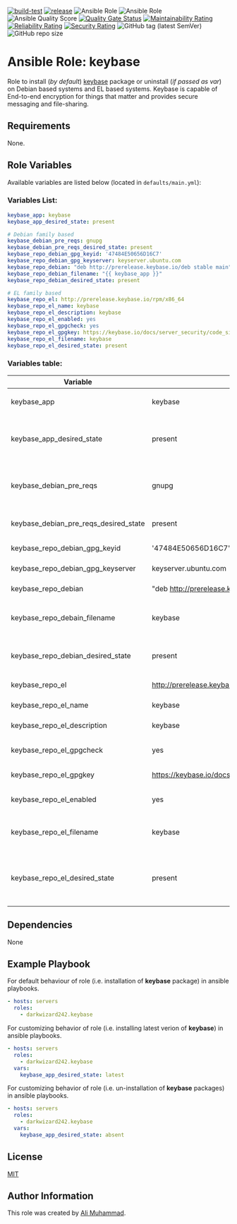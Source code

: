 [![build-test](https://github.com/darkwizard242/ansible-role-keybase/workflows/build-and-test/badge.svg?branch=master)](https://github.com/darkwizard242/ansible-role-keybase/actions?query=workflow%3Abuild-and-test) [![release](https://github.com/darkwizard242/ansible-role-keybase/workflows/release/badge.svg)](https://github.com/darkwizard242/ansible-role-keybase/actions?query=workflow%3Arelease) ![Ansible Role](https://img.shields.io/ansible/role/47706?color=dark%20green%20) ![Ansible Role](https://img.shields.io/ansible/role/d/47706?label=role%20downloads) ![Ansible Quality Score](https://img.shields.io/ansible/quality/47706?label=ansible%20quality%20score) [![Quality Gate Status](https://sonarcloud.io/api/project_badges/measure?project=ansible-role-keybase&metric=alert_status)](https://sonarcloud.io/dashboard?id=ansible-role-keybase) [![Maintainability Rating](https://sonarcloud.io/api/project_badges/measure?project=ansible-role-keybase&metric=sqale_rating)](https://sonarcloud.io/dashboard?id=ansible-role-keybase) [![Reliability Rating](https://sonarcloud.io/api/project_badges/measure?project=ansible-role-keybase&metric=reliability_rating)](https://sonarcloud.io/dashboard?id=ansible-role-keybase) [![Security Rating](https://sonarcloud.io/api/project_badges/measure?project=ansible-role-keybase&metric=security_rating)](https://sonarcloud.io/dashboard?id=ansible-role-keybase) ![GitHub tag (latest SemVer)](https://img.shields.io/github/tag/darkwizard242/ansible-role-keybase?label=release) ![GitHub repo size](https://img.shields.io/github/repo-size/darkwizard242/ansible-role-keybase?color=orange&style=flat-square)

# Ansible Role: keybase

Role to install (_by default_) [keybase](https://keybase.io) package or uninstall (_if passed as var_) on Debian based systems and EL based systems. Keybase is capable of End-to-end encryption for things that matter and provides secure messaging and file-sharing.

## Requirements

None.

## Role Variables

Available variables are listed below (located in `defaults/main.yml`):

### Variables List:

```yaml
keybase_app: keybase
keybase_app_desired_state: present

# Debian family based
keybase_debian_pre_reqs: gnupg
keybase_debian_pre_reqs_desired_state: present
keybase_repo_debian_gpg_keyid: '47484E50656D16C7'
keybase_repo_debian_gpg_keyserver: keyserver.ubuntu.com
keybase_repo_debian: "deb http://prerelease.keybase.io/deb stable main"
keybase_repo_debian_filename: "{{ keybase_app }}"
keybase_repo_debian_desired_state: present

# EL family based
keybase_repo_el: http://prerelease.keybase.io/rpm/x86_64
keybase_repo_el_name: keybase
keybase_repo_el_description: keybase
keybase_repo_el_enabled: yes
keybase_repo_el_gpgcheck: yes
keybase_repo_el_gpgkey: https://keybase.io/docs/server_security/code_signing_key.asc
keybase_repo_el_filename: keybase
keybase_repo_el_desired_state: present
```

### Variables table:

Variable                              | Value (default)                                                | Description
------------------------------------- | -------------------------------------------------------------- | ------------------------------------------------------------------------------------------------------------------------------------------------------------------------------------------------
keybase_app                           | keybase                                                        | Name of keybase application package require to be installed i.e. `keybase`
keybase_app_desired_state             | present                                                        | State of the keybase_app package. Whether to install, verify if available or to uninstall (i.e. ansible apt module values: `present`, `latest`, or `absent`)
keybase_debian_pre_reqs               | gnupg                                                          | Keybase recommends the installation of both these packages on Debian family systems and as such, they are considered pre-requisites.
keybase_debian_pre_reqs_desired_state | present                                                        | Desired state for Keybase pre-requisite apps on Debian family systems.
keybase_repo_debian_gpg_keyid         | '47484E50656D16C7'                                             | Keybase GPG Key ID required on Debian family systems.
keybase_repo_debian_gpg_keyserver     | keyserver.ubuntu.com                                           | Keybase GPG Key Server required on Debian family systems.
keybase_repo_debian                   | "deb <http://prerelease.keybase.io/deb> stable main"           | Keybase repo URL for Debain family systems.
keybase_repo_debain_filename          | keybase                                                        | Name of the repository file that will be stored at `/etc/apt/sources.list.d/` on Debian based systems.
keybase_repo_debian_desired_state     | present                                                        | `present` indicates creating the repository file if it doesn't exist on Debian based systems. Alternative is `absent`.
keybase_repo_el                       | <http://prerelease.keybase.io/rpm/x86_64>                      | Repository `baseurl` for Keybase on EL based systems.
keybase_repo_el_name                  | keybase                                                        | Repository name for Keybase on EL based systems.
keybase_repo_el_description           | keybase                                                        | Description to be added in EL based repository file for Keybase.
keybase_repo_el_gpgcheck              | yes                                                            | Boolean for whether to perform gpg check against Keybase on EL based systems.
keybase_repo_el_gpgkey                | <https://keybase.io/docs/server_security/code_signing_key.asc> | Keybase GPG Key required on EL family systems.
keybase_repo_el_enabled               | yes                                                            | Boolean to set so that Keybase repository is enabled on EL based systems.
keybase_repo_el_filename              | keybase                                                        | Name of the repository file that will be stored at `/yum/sources.list.d/keybase.repo` on EL based systems.
keybase_repo_el_desired_state         | present                                                        | `present` indicates creating the repository file if it doesn't exist on EL based systems. Alternative is `absent` (not recommended as it will prevent from installation of **keybase** package).

## Dependencies

None

## Example Playbook

For default behaviour of role (i.e. installation of **keybase** package) in ansible playbooks.

```yaml
- hosts: servers
  roles:
    - darkwizard242.keybase
```

For customizing behavior of role (i.e. installing latest verion of **keybase**) in ansible playbooks.

```yaml
- hosts: servers
  roles:
    - darkwizard242.keybase
  vars:
    keybase_app_desired_state: latest
```

For customizing behavior of role (i.e. un-installation of **keybase** packages) in ansible playbooks.

```yaml
- hosts: servers
  roles:
    - darkwizard242.keybase
  vars:
    keybase_app_desired_state: absent
```

## License

[MIT](https://github.com/darkwizard242/ansible-role-keybase/blob/master/LICENSE)

## Author Information

This role was created by [Ali Muhammad](https://www.linkedin.com/in/ali-muhammad-759791130/).
